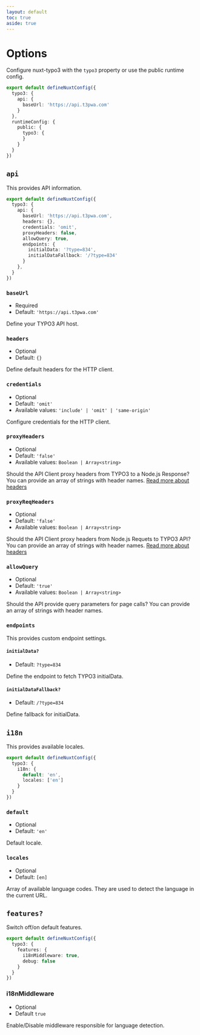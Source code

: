 ```yaml
---
layout: default
toc: true
aside: true
---
```

# Options

Configure nuxt-typo3 with the `typo3` property or use the public runtime config.

```ts [nuxt.config.ts]
export default defineNuxtConfig({
  typo3: {
    api: {
      baseUrl: 'https://api.t3pwa.com'
    }
  },
  runtimeConfig: {
    public: {
      typo3: {
      }
    }
  }
})
```


## `api`

This provides API information.

```ts
export default defineNuxtConfig({
  typo3: {
    api: {
      baseUrl: 'https://api.t3pwa.com',
      headers: {},
      credentials: 'omit',
      proxyHeaders: false,
      allowQuery: true,
      endpoints: {
        initialData: '?type=834',
        initialDataFallback: '/?type=834'
      }
    },
  }
})
```

### `baseUrl`
- Required
- Default: `'https://api.t3pwa.com'`

Define your TYPO3 API host.

### `headers`
- Optional
- Default: `{}`

Define default headers for the HTTP client.

### `credentials`
- Optional
- Default: `'omit'`
- Available values: `'include' | 'omit' | 'same-origin'`

Configure credentials for the HTTP client.

### `proxyHeaders`
- Optional
- Default: `'false'`
- Available values: `Boolean | Array<string>`

Should the API Client proxy headers from TYPO3 to a Node.js Response? You can provide an array of strings with header names.
[Read more about headers](/guide/headers)

### `proxyReqHeaders`
- Optional
- Default: `'false'`
- Available values: `Boolean | Array<string>`

Should the API Client proxy headers from Node.js Requets to TYPO3 API? You can provide an array of strings with header names.
[Read more about headers](/guide/headers)

### `allowQuery`
- Optional
- Default: `'true'`
- Available values: `Boolean | Array<string>`

Should the API provide query parameters for page calls? 
You can provide an array of strings with header names.
### `endpoints` 

This provides custom endpoint settings.

#### `initialData?`
- Default: `?type=834`

Define the endpoint to fetch TYPO3 initialData. 

#### `initialDataFallback?`
- Default: `/?type=834`

Define fallback for initialData.

## `i18n`
This provides available locales.

```ts
export default defineNuxtConfig({
  typo3: {
    i18n: {
      default: 'en',
      locales: ['en']
    }
  }
})
```

### `default`
- Optional
- Default: `'en'`

Default locale.


### `locales` 
- Optional
- Default: `[en]`

Array of available language codes. They are used to detect the language in the current URL.


## `features?`

Switch off/on default features.

```ts
export default defineNuxtConfig({
  typo3: {
    features: {
      i18nMiddleware: true,
      debug: false
    }
  }
})
```


### i18nMiddleware
- Optional
- Default `true`
  
Enable/Disable middleware responsible for language detection.
